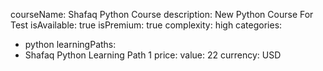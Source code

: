 courseName: Shafaq Python Course
description: New Python Course For Test
isAvailable: true
isPremium: true
complexity: high
categories: 
  - python
learningPaths: 
  - Shafaq Python Learning Path 1
price: 
  value: 22
  currency: USD
